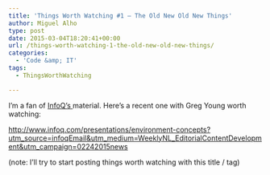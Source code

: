 ```yaml
---
title: 'Things Worth Watching #1 – The Old New Old New Things'
author: Miguel Alho
type: post
date: 2015-03-04T18:20:41+00:00
url: /things-worth-watching-1-the-old-new-old-new-things/
categories:
  - 'Code &amp; IT'
tags:
  - ThingsWorthWatching

---
```

I&#8217;m a fan of <a title="InfoQ" href="http://www.infoq.com" target="_blank">InfoQ&#8217;s </a>material. Here&#8217;s a recent one with Greg Young worth watching:

<a title="The Old New Old New Things @ InfoQ" href="http://www.infoq.com/presentations/environment-concepts?utm_source=infoqEmail&utm_medium=WeeklyNL_EditorialContentDevelopment&utm_campaign=02242015news" target="_blank">http://www.infoq.com/presentations/environment-concepts?utm_source=infoqEmail&utm_medium=WeeklyNL_EditorialContentDevelopment&utm_campaign=02242015news</a>

(note: I&#8217;ll try to start posting things worth watching with this title / tag)